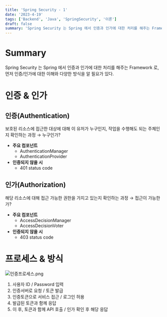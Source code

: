```yaml
---
title: 'Spring Security - 1'
date: '2023-4-19'
tags: ['Backend', 'Java', 'SpringSecurity', '이론']
draft: false
summary: 'Spring Security 는 Spring 에서 인증과 인가에 대한 처리를 해주는 Framework 로, 먼저 인증/인가에 대한 이해와 다양한 방식을 알 필요가 있다.'
---
```


# Summary

Spring Security 는 Spring 에서 인증과 인가에 대한 처리를 해주는 Framework 로, 먼저 인증/인가에 대한 이해와 다양한 방식을 알 필요가 있다.

#

# 인증 & 인가

## 인증(Authentication)

보호된 리소스에 접근한 대상에 대해 이 유저가 누구인지, 작업을 수행해도 되는 주체인지 확인하는 과정 → 누구인가?

- **주요 컴포넌트**
  - AuthenticationManager
  - AuthenticationProvider
- **인증되지 않을 시**
  - 401 status code

## 인가(Authorization)

해당 리소스에 대해 접근 가능한 권한을 가지고 있는지 확인하는 과정 → 접근이 가능한가?

- **주요 컴포넌트**
  - AccessDecisionManager
  - AccessDecisionVoter
- **인증되지 않을 시**
  - 403 status code

#

# 프로세스 & 방식

![인증프로세스.png](/static/images/springSecurity_1/1.png)

1. 사용자 ID / Password 입력
2. 인증서버로 요청 / 토큰 발급
3. 인증토큰으로 서비스 접근 / 로그인 허용
4. 발급된 토큰과 함께 응답
5. 이 후, 토큰과 함께 API 호출 / 인가 확인 후 해당 응답
